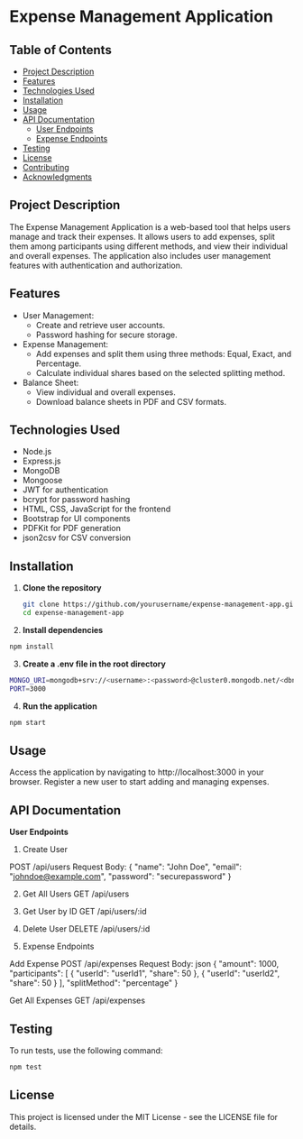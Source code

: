 # Expense Management Application

## Table of Contents
- [Project Description](#project-description)
- [Features](#features)
- [Technologies Used](#technologies-used)
- [Installation](#installation)
- [Usage](#usage)
- [API Documentation](#api-documentation)
  - [User Endpoints](#user-endpoints)
  - [Expense Endpoints](#expense-endpoints)
- [Testing](#testing)
- [License](#license)
- [Contributing](#contributing)
- [Acknowledgments](#acknowledgments)

## Project Description
The Expense Management Application is a web-based tool that helps users manage and track their expenses. It allows users to add expenses, split them among participants using different methods, and view their individual and overall expenses. The application also includes user management features with authentication and authorization.

## Features
- User Management:
  - Create and retrieve user accounts.
  - Password hashing for secure storage.
- Expense Management:
  - Add expenses and split them using three methods: Equal, Exact, and Percentage.
  - Calculate individual shares based on the selected splitting method.
- Balance Sheet:
  - View individual and overall expenses.
  - Download balance sheets in PDF and CSV formats.

## Technologies Used
- Node.js
- Express.js
- MongoDB
- Mongoose
- JWT for authentication
- bcrypt for password hashing
- HTML, CSS, JavaScript for the frontend
- Bootstrap for UI components
- PDFKit for PDF generation
- json2csv for CSV conversion

## Installation
1. **Clone the repository**
   ```bash
   git clone https://github.com/yourusername/expense-management-app.git
   cd expense-management-app

2. **Install dependencies**

```bash
npm install
```

3. **Create a .env file in the root directory**
```bash
MONGO_URI=mongodb+srv://<username>:<password>@cluster0.mongodb.net/<dbname>?retryWrites=true&w=majority
PORT=3000
```

4. **Run the application**
```bash
npm start
```


## Usage

Access the application by navigating to http://localhost:3000 in your browser.
Register a new user to start adding and managing expenses.

## API Documentation
**User Endpoints**
1. Create User

POST /api/users
Request Body:
{
  "name": "John Doe",
  "email": "johndoe@example.com",
  "password": "securepassword"
}

2. Get All Users
GET /api/users

3. Get User by ID
GET /api/users/:id

4. Delete User
DELETE /api/users/:id

5. Expense Endpoints

Add Expense
POST /api/expenses
Request Body:
json
{
  "amount": 1000,
  "participants": [
    { "userId": "userId1", "share": 50 },
    { "userId": "userId2", "share": 50 }
  ],
  "splitMethod": "percentage"
}

Get All Expenses
GET /api/expenses

## Testing
To run tests, use the following command:

```bash
npm test
```

## License
This project is licensed under the MIT License - see the LICENSE file for details.
